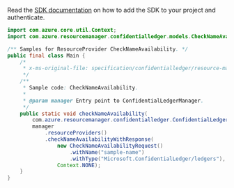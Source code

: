 Read the [SDK documentation](https://github.com/Azure/azure-sdk-for-java/blob/azure-resourcemanager-confidentialledger_1.0.0-beta.1/sdk/confidentialledger/azure-resourcemanager-confidentialledger/README.md) on how to add the SDK to your project and authenticate.

```java
import com.azure.core.util.Context;
import com.azure.resourcemanager.confidentialledger.models.CheckNameAvailabilityRequest;

/** Samples for ResourceProvider CheckNameAvailability. */
public final class Main {
    /*
     * x-ms-original-file: specification/confidentialledger/resource-manager/Microsoft.ConfidentialLedger/stable/2022-05-13/examples/CheckNameAvailability.json
     */
    /**
     * Sample code: CheckNameAvailability.
     *
     * @param manager Entry point to ConfidentialLedgerManager.
     */
    public static void checkNameAvailability(
        com.azure.resourcemanager.confidentialledger.ConfidentialLedgerManager manager) {
        manager
            .resourceProviders()
            .checkNameAvailabilityWithResponse(
                new CheckNameAvailabilityRequest()
                    .withName("sample-name")
                    .withType("Microsoft.ConfidentialLedger/ledgers"),
                Context.NONE);
    }
}
```
